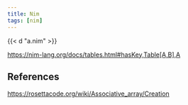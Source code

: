 ```yaml
---
title: Nim
tags: [nim]
---
```


{{< d "a.nim" >}}

<https://nim-lang.org/docs/tables.html#hasKey,Table[A,B],A>

## References

<https://rosettacode.org/wiki/Associative_array/Creation>
